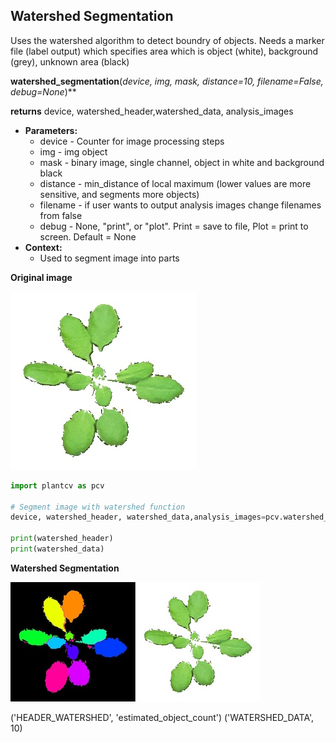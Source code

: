 ## Watershed Segmentation

Uses the watershed algorithm to detect boundry of objects. Needs a marker file (label output) which specifies area which is object (white), background (grey), unknown area (black)

**watershed_segmentation**(*device, img, mask, distance=10, filename=False, debug=None*)**

**returns** device, watershed_header,watershed_data, analysis_images

- **Parameters:**
    - device - Counter for image processing steps
    - img - img object
    - mask - binary image, single channel, object in white and background black
    - distance - min_distance of local maximum (lower values are more sensitive, and segments more objects)
    - filename - if user wants to output analysis images change filenames from false
    - debug - None, "print", or "plot". Print = save to file, Plot = print to screen. Default = None
- **Context:**
    - Used to segment image into parts

**Original image**

![Screenshot](img/documentation_images/watershed/543_auto_cropped.jpg)

```python
import plantcv as pcv

# Segment image with watershed function
device, watershed_header, watershed_data,analysis_images=pcv.watershed_segmentation(device, crop_img,thresh,10,'./examples',debug='print')

print(watershed_header)
print(watershed_data)
```

**Watershed Segmentation**

![Screenshot](img/documentation_images/watershed/watershed.jpg)

('HEADER_WATERSHED', 'estimated_object_count')
('WATERSHED_DATA', 10)